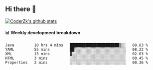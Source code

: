 ## Hi there 👋

[![CoderZk's github stats](https://github-readme-stats.vercel.app/api?username=zhoukuo123&show_icons=true&count_private=true)](https://github.com/anuraghazra/github-readme-stats)

#### :bar_chart: Weekly development breakdown

<!--START_SECTION:waka-->
```text
Java         10 hrs 4 mins   ██████████████████████▒░░   88.83 % 
YAML         55 mins         ██░░░░░░░░░░░░░░░░░░░░░░░   08.22 % 
XML          13 mins         ▓░░░░░░░░░░░░░░░░░░░░░░░░   02.03 % 
HTML         3 mins          ░░░░░░░░░░░░░░░░░░░░░░░░░   00.45 % 
Properties   2 mins          ░░░░░░░░░░░░░░░░░░░░░░░░░   00.36 % 
```
<!--END_SECTION:waka-->
